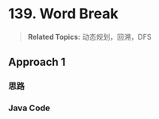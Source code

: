 # 139. Word Break

>  **Related Topics:** 动态规划，回溯，DFS

## Approach 1
### 思路
### Java Code
``` Java
```

<!--stackedit_data:
eyJoaXN0b3J5IjpbLTI0NDgyODU0N119
-->